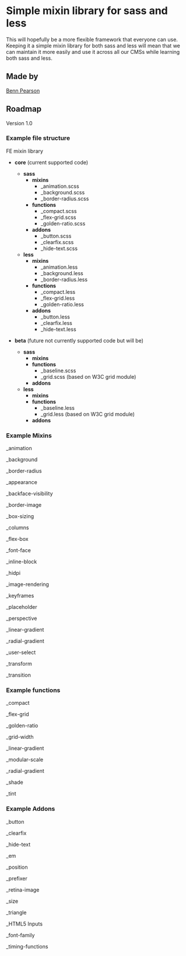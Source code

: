 # Simple mixin library for sass and less

This will hopefully be a more flexible framework that everyone can use. Keeping it a simple mixin library for both sass and less will mean that we can maintain it more easily and use it across all our CMSs while learning both sass and less.

## Made by

[Benn Pearson](twitter.com/bennpearson)


## Roadmap

Version 1.0

### Example file structure

FE mixin library
- **core** (current supported code)
    - **sass**
        - **mixins**
            - _animation.scss
            - _background.scss
            - _border-radius.scss
        - **functions**
            - _compact.scss
            - _flex-grid.scss
            - _golden-ratio.scss
        - **addons**
            - _button.scss
            - _clearfix.scss
            - _hide-text.scss
    - **less**
        - **mixins**
            - _animation.less
            - _background.less
            - _border-radius.less
        - **functions**
            - _compact.less
            - _flex-grid.less
            - _golden-ratio.less
        - **addons**
            - _button.less
            - _clearfix.less
            - _hide-text.less
            
- **beta** (future not currently supported code but will be)
    - **sass**
        - **mixins**
        - **functions**
            - _baseline.scss
            - _grid.scss (based on W3C grid module)
        - **addons**
    - **less**
        - **mixins**
        - **functions**
            - _baseline.less
            - _grid.less (based on W3C grid module)
        - **addons**

### Example Mixins
_animation

_background

_border-radius

_appearance

_backface-visibility

_border-image

_box-sizing

_columns

_flex-box

_font-face

_inline-block

_hidpi

_image-rendering

_keyframes

_placeholder

_perspective

_linear-gradient

_radial-gradient

_user-select

_transform

_transition

### Example functions
_compact

_flex-grid

_golden-ratio

_grid-width

_linear-gradient

_modular-scale

_radial-gradient

_shade

_tint

### Example Addons
_button

_clearfix

_hide-text

_em

_position

_prefixer

_retina-image

_size

_triangle

_HTML5 Inputs

_font-family

_timing-functions
